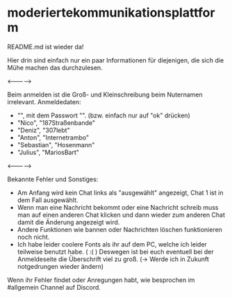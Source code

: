 # moderiertekommunikationsplattform
README.md ist wieder da!

Hier drin sind einfach nur ein paar Informationen für diejenigen, die sich die Mühe machen das durchzulesen.

<----->

Beim anmelden ist die Groß- und Kleinschreibung beim Nuternamen irrelevant.
Anmeldedaten: 
- "", mit dem Passwort "". (bzw. einfach nur auf "ok" drücken)
- "Nico", "187Straßenbande"
- "Deniz", "307lebt"
- "Anton", "Internetrambo"
- "Sebastian", "Hosenmann"
- "Julius", "MariosBart"

<----->

Bekannte Fehler und Sonstiges:
- Am Anfang wird kein Chat links als "ausgewählt" angezeigt, Chat 1 ist in dem Fall ausgewählt.
- Wenn man eine Nachricht bekommt oder eine Nachricht schreib muss man auf einen anderen Chat klicken und dann wieder zum anderen Chat damit die Änderung
  angezeigt wird.
- Andere Funktionen wie bannen oder Nachrichten löschen funktionieren noch nicht.
- Ich habe leider coolere Fonts als ihr auf dem PC, welche ich leider teilweise benutzt habe. ( :( ) Deswegen ist bei euch eventuell bei der Anmeldeseite die
  Überschrift viel zu groß. (-> Werde ich in Zukunft notgedrungen wieder ändern)

Wenn ihr Fehler findet oder Anregungen habt, wie besprochen im #allgemein Channel auf Discord.
